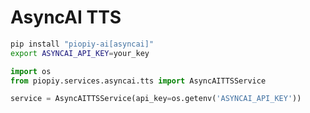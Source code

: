 # AsyncAI TTS

```bash
pip install "piopiy-ai[asyncai]"
export ASYNCAI_API_KEY=your_key
```

```python
import os
from piopiy.services.asyncai.tts import AsyncAITTSService

service = AsyncAITTSService(api_key=os.getenv('ASYNCAI_API_KEY'))
```
